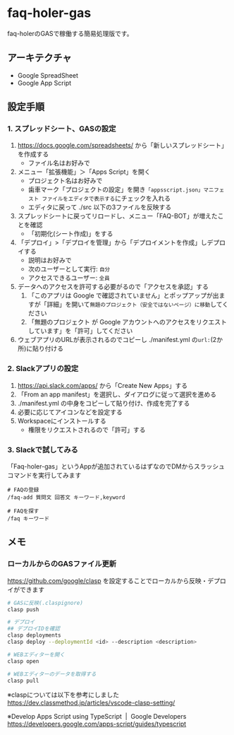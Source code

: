 # faq-holer-gas
faq-holerのGASで稼働する簡易処理版です。

## アーキテクチャ
- Google SpreadSheet
- Google App Script

## 設定手順
### 1. スプレッドシート、GASの設定
1. https://docs.google.com/spreadsheets/ から「新しいスプレッドシート」を作成する 
   - ファイル名はお好みで
2. メニュー「拡張機能」＞「Apps Script」を開く
   - プロジェクト名はお好みで 
   - 歯車マーク「プロジェクトの設定」を開き`「appsscript.json」マニフェスト ファイルをエディタで表示する`にチェックを入れる 
   - エディタに戻って ./src 以下の3ファイルを反映する
3. スプレッドシートに戻ってリロードし、メニュー「FAQ-BOT」が増えたことを確認
   -  「初期化(シート作成)」をする
4. 「デプロイ」>「デプロイを管理」から「デプロイメントを作成」しデプロイする
   - 説明はお好みで
   - 次のユーザーとして実行: `自分`
   - アクセスできるユーザー: `全員`
5. データへのアクセスを許可する必要がるので「アクセスを承認」する
   1. 「このアプリは Google で確認されていません」とポップアップが出ますが「詳細」を開いて`無題のプロジェクト（安全ではないページ）に移動`してください
   2. 「無題のプロジェクト が Google アカウントへのアクセスをリクエストしています」を「許可」してください
6. ウェブアプリのURLが表示されるのでコピーし ./manifest.yml の`url:`(2か所)に貼り付ける

### 2. Slackアプリの設定
1. https://api.slack.com/apps/ から「Create New Apps」する
2. 「From an app manifest」を選択し、ダイアログに従って選択を進める
3. ./manifest.yml の中身をコピーして貼り付け、作成を完了する
4. 必要に応じてアイコンなどを設定する
5. Workspaceにインストールする
   - 権限をリクエストされるので「許可」する

### 3. Slackで試してみる
「Faq-holer-gas」というAppが追加されているはずなのでDMからスラッシュコマンドを実行してみます
```slack
# FAQの登録
/faq-add 質問文 回答文 キーワード,keyword

# FAQを探す
/faq キーワード
```

## メモ
### ローカルからのGASファイル更新
https://github.com/google/clasp を設定することでローカルから反映・デプロイができます
```bash
# GASに反映(.claspignore)
clasp push

# デプロイ
## デプロイIDを確認
clasp deployments
clasp deploy --deploymentId <id> --description <description>

# WEBエディターを開く
clasp open

# WEBエディターのデータを取得する
clasp pull
```

※claspについては以下を参考にしました
https://dev.classmethod.jp/articles/vscode-clasp-setting/

※Develop Apps Script using TypeScript  |  Google Developers
https://developers.google.com/apps-script/guides/typescript
